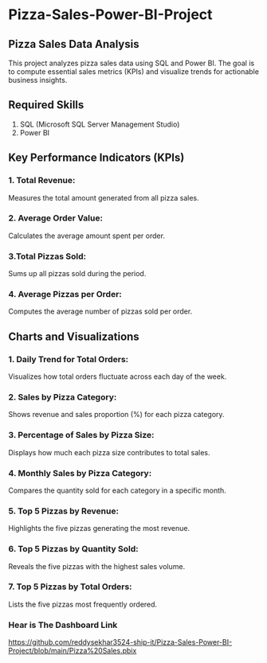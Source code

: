 # Pizza-Sales-Power-BI-Project
## Pizza Sales Data Analysis
This project analyzes pizza sales data using SQL and Power BI. The goal is to compute essential sales metrics (KPIs) and visualize trends for actionable business insights.
## Required Skills
1. SQL (Microsoft SQL Server Management Studio)
2. Power BI

## Key Performance Indicators (KPIs)
### 1. Total Revenue:
Measures the total amount generated from all pizza sales.

### 2. Average Order Value:
Calculates the average amount spent per order.

### 3.Total Pizzas Sold:
Sums up all pizzas sold during the period.

### 4. Average Pizzas per Order:
Computes the average number of pizzas sold per order.

## Charts and Visualizations
### 1. Daily Trend for Total Orders:
Visualizes how total orders fluctuate across each day of the week.

### 2. Sales by Pizza Category:
Shows revenue and sales proportion (%) for each pizza category.

### 3. Percentage of Sales by Pizza Size:
Displays how much each pizza size contributes to total sales.

### 4. Monthly Sales by Pizza Category:
Compares the quantity sold for each category in a specific month.

### 5. Top 5 Pizzas by Revenue:
Highlights the five pizzas generating the most revenue.

### 6. Top 5 Pizzas by Quantity Sold:
Reveals the five pizzas with the highest sales volume.

### 7. Top 5 Pizzas by Total Orders:
Lists the five pizzas most frequently ordered.


### Hear is The Dashboard Link
https://github.com/reddysekhar3524-ship-it/Pizza-Sales-Power-BI-Project/blob/main/Pizza%20Sales.pbix
